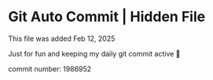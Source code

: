# Git Auto Commit | Hidden File

This file was added Feb 12, 2025

Just for fun and keeping my daily git commit active 🤪

commit number: 1986952
